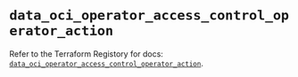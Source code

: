 # `data_oci_operator_access_control_operator_action`

Refer to the Terraform Registory for docs: [`data_oci_operator_access_control_operator_action`](https://registry.terraform.io/providers/oracle/oci/6.18.0/docs/data-sources/operator_access_control_operator_action).
